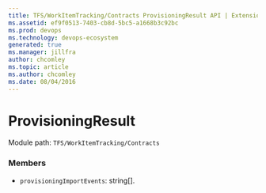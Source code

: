 ```yaml
---
title: TFS/WorkItemTracking/Contracts ProvisioningResult API | Extensions for Azure DevOps Services
ms.assetid: ef9f0513-7403-cb8d-5bc5-a1668b3c92bc
ms.prod: devops
ms.technology: devops-ecosystem
generated: true
ms.manager: jillfra
author: chcomley
ms.topic: article
ms.author: chcomley
ms.date: 08/04/2016
---
```


# ProvisioningResult

Module path: `TFS/WorkItemTracking/Contracts`


### Members

* `provisioningImportEvents`: string[]. 


